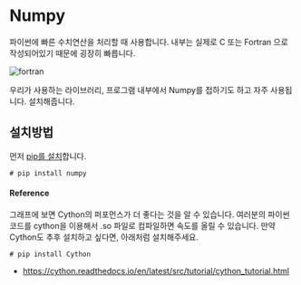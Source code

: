 # Numpy
파이썬에 빠른 수치연산을 처리할 때 사용합니다.
내부는 실제로 C 또는 Fortran 으로 작성되어있기 때문에 굉장히 빠릅니다.

![fortran](https://image.slidesharecdn.com/20161030pythonatwarpspeed-4zu3-161115155137/95/python-at-warp-speed-13-638.jpg?cb=1479225194)

우리가 사용하는 라이브러리, 프로그램 내부에서 Numpy를 접하기도 하고 자주 사용됩니다. 설치해줍니다.

## 설치방법

먼저 [pip를 설치](pip.md)합니다.

```
# pip install numpy
```

#### Reference
그래프에 보면 Cython의 퍼포먼스가 더 좋다는 것을 알 수 있습니다. 여러분의 파이썬 코드를 cython을 이용해서 .so 파일로  컴파일하면 속도를 올릴 수 있습니다. 만약 Cython도 추후 설치하고 싶다면, 아래처럼 설치해주세요.

```
# pip install Cython
```
- https://cython.readthedocs.io/en/latest/src/tutorial/cython_tutorial.html